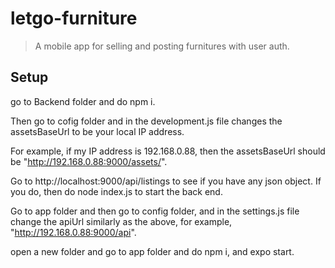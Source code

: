 # letgo-furniture

> A mobile app for selling and posting furnitures with user auth.

## Setup

go to Backend folder and do npm i.

Then go to cofig folder and in the development.js file changes the assetsBaseUrl to be your local IP address.

For example, if my IP address is 192.168.0.88, then the assetsBaseUrl should be "http://192.168.0.88:9000/assets/".

Go to http://localhost:9000/api/listings to see if you have any json object. If you do, then do node index.js to start the back end.

Go to app folder and then go to config folder, and in the settings.js file change the apiUrl similarly as the above, for example, "http://192.168.0.88:9000/api".

open a new folder and go to app folder and do npm i, and expo start.
